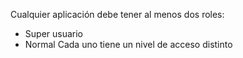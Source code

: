 Cualquier aplicación debe tener al menos dos roles:
- Super usuario
- Normal
Cada uno tiene un nivel de acceso distinto 